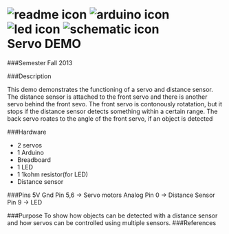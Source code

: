 <h1>
<img src="https://raw.github.com/TinkerUMD/TinkerUMD/master/icons/readme_icon_64x64.jpg" alt="readme icon" >
<img src="https://raw.github.com/TinkerUMD/TinkerUMD/master/icons/arduino_icon_64x64.jpg" alt="arduino icon">
<img src="https://raw.github.com/TinkerUMD/TinkerUMD/master/icons/led_icon_64x64.jpg" alt="led icon">
<img src="https://raw.github.com/TinkerUMD/TinkerUMD/master/icons/schematic_icon_64x64.jpg" alt="schematic icon">
<br>
Servo DEMO
</h1>

###Semester
Fall 2013

###Description

This demo demonstrates the functioning of a servo and distance sensor. The
distance sensor is attached to the front servo and there is another servo behind
the front sevo. The front servo is contonously rotatation, but it stops if the distance
sensor detects something within a certain range. The back servo roates to the angle
of the front servo, if an object is detected

###Hardware
* 2 servos
* 1 Arduino
* Breadboard
* 1 LED
* 1 1kohm resistor(for LED)
* Distance sensor

###Pins
5V
Gnd
Pin 5,6 -> Servo motors
Analog Pin 0   -> Distance Sensor
Pin 9  -> LED

###Purpose
To show how objects can be detected with a distance sensor and how servos can be controlled using multiple
sensors.
###References



